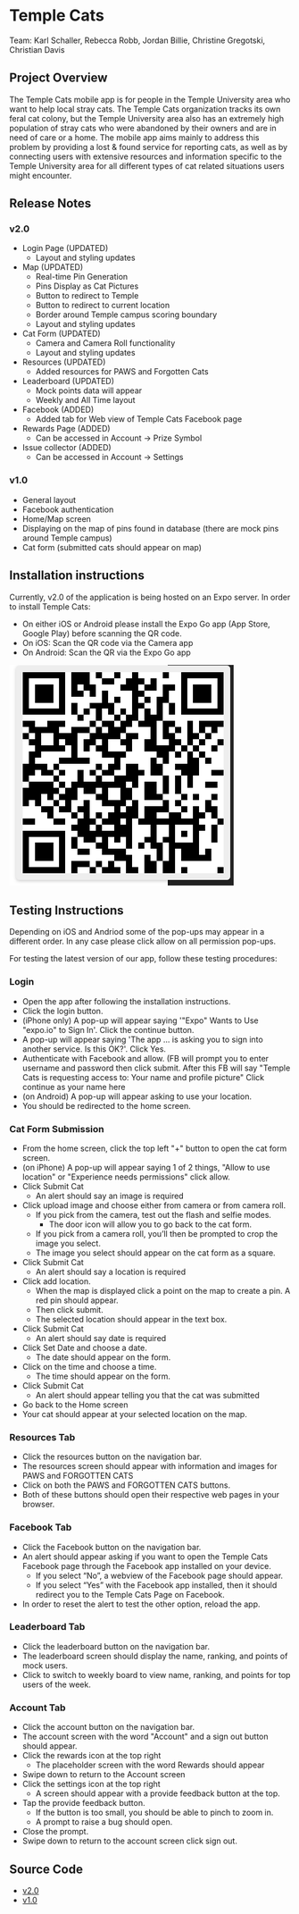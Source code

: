 # Temple Cats
Team:
Karl Schaller, Rebecca Robb, Jordan Billie, Christine Gregotski, Christian Davis

## Project Overview
The Temple Cats mobile app is for people in the Temple University area who want to help local stray cats. The Temple Cats organization tracks its own feral cat colony, but the Temple University area also has an extremely high population of stray cats who were abandoned by their owners and are in need of care or a home. The mobile app aims mainly to address this problem by providing a lost & found service for reporting cats, as well as by connecting users with extensive resources and information specific to the Temple University area for all different types of cat related situations users might encounter.

## Release Notes
### v2.0
* Login Page (UPDATED)
  * Layout and styling updates
* Map (UPDATED)
  * Real-time Pin Generation
  * Pins Display as Cat Pictures
  * Button to redirect to Temple
  * Button to redirect to current location
  * Border around Temple campus scoring boundary
  * Layout and styling updates
* Cat Form (UPDATED)
  * Camera and Camera Roll functionality
  * Layout and styling updates
* Resources (UPDATED)
  * Added resources for PAWS and Forgotten Cats
* Leaderboard (UPDATED)
  * Mock points data will appear
  * Weekly and All Time layout
* Facebook (ADDED)
  * Added tab for Web view of Temple Cats Facebook page
* Rewards Page (ADDED)
  * Can be accessed in Account  →  Prize Symbol
* Issue collector (ADDED)
  * Can be accessed in Account → Settings

### v1.0
* General layout
* Facebook authentication
* Home/Map screen
* Displaying on the map of pins found in database (there are mock pins around Temple campus)
* Cat form (submitted cats should appear on map)

## Installation instructions
Currently, v2.0 of the application is being hosted on an Expo server. In order to install Temple Cats:
* On either iOS or Android please install the Expo Go app (App Store, Google Play) before scanning the QR code.
* On iOS: Scan the QR code via the Camera app
* On Android: Scan the QR via the Expo Go app

![Expo Go QR Code](/QRcode.png)

## Testing Instructions

Depending on iOS and Andriod some of the pop-ups may appear in a different order. In any case please click allow on all permission pop-ups.

For testing the latest version of our app, follow these testing procedures:

### Login
* Open the app after following the installation instructions.
* Click the login button.
* (iPhone only) A pop-up will appear saying '"Expo" Wants to Use "expo.io" to Sign In'. Click the continue button.
* A pop-up will appear saying 'The app ... is asking you to sign into another service. Is this OK?'. Click Yes.
* Authenticate with Facebook and allow. (FB will prompt you to enter username and password then click submit. After this FB will say "Temple Cats is requesting access to: Your name and profile picture" Click continue as your name here
* (on Android) A pop-up will appear asking to use your location.
* You should be redirected to the home screen.

### Cat Form Submission
* From the home screen, click the top left "+" button to open the cat form screen.
* (on iPhone) A pop-up will appear saying 1 of 2 things, "Allow to use location" or "Experience needs permissions" click allow.
* Click Submit Cat
  * An alert should say an image is required
* Click upload image and choose either from camera or from camera roll. 
  * If you pick from the camera, test out the flash and selfie modes.
    * The door icon will allow you to go back to the cat form.
  * If you pick from a camera roll, you’ll then be prompted to crop the image you select.
  * The image you select should appear on the cat form as a square.
* Click Submit Cat
  * An alert should say a location is required
* Click add location.
  * When the map is displayed click a point on the map to create a pin. A red pin should appear.
  * Then click submit.
  * The selected location should appear in the text box.
* Click Submit Cat
  * An alert should say date is required
* Click Set Date and choose a date.
  * The date should appear on the form.
* Click on the time and choose a time.
  * The time should appear on the form.
* Click Submit Cat
  * An alert should appear telling you that the cat was submitted
* Go back to the Home screen
* Your cat should appear at your selected location on the map.

### Resources Tab
* Click the resources button on the navigation bar.
* The resources screen should appear with information and images for PAWS and FORGOTTEN CATS
* Click on both the PAWS and FORGOTTEN CATS buttons.
* Both of these buttons should open their respective web pages in your browser.

### Facebook Tab
* Click the Facebook button on the navigation bar.
* An alert should appear asking if you want to open the Temple Cats Facebook page through the Facebook app installed on your device.
  * If you select “No”, a webview of the Facebook page should appear.
  * If you select “Yes” with the Facebook app installed, then it should redirect you to the Temple Cats Page on Facebook.
* In order to reset the alert to test the other option, reload the app.

### Leaderboard Tab
* Click the leaderboard button on the navigation bar.
* The leaderboard screen should display the name, ranking, and points of mock users.
* Click to switch to weekly board to view name, ranking, and points for top users of the week.

### Account Tab
* Click the account button on the navigation bar.
* The account screen with the word "Account" and a sign out button should appear.
* Click the rewards icon at the top right
  * The placeholder screen with the word Rewards should appear
* Swipe down to return to the Account screen
* Click the settings icon at the top right
  * A screen should appear with a provide feedback button at the top.
* Tap the provide feedback button.
  * If the button is too small, you should be able to pinch to zoom in.
  * A prompt to raise a bug should open.
* Close the prompt.
* Swipe down to return to the account screen click sign out.


## Source Code
* [v2.0](https://github.com/Capstone-Projects-2021-Fall/project-teams-temple-cats/releases/tag/v2.0.0)
* [v1.0](https://github.com/Capstone-Projects-2021-Fall/project-teams-temple-cats/releases/tag/v1.0.0)
